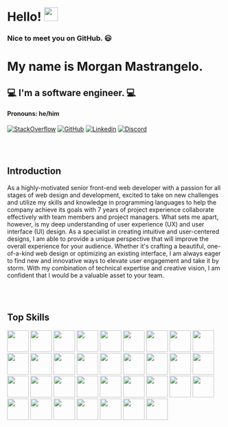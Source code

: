# Hello! <img src="https://media.giphy.com/media/hvRJCLFzcasrR4ia7z/giphy.gif" width="32px" height="32px">

### Nice to meet you on GitHub. 😃
# My name is Morgan Mastrangelo.
## 💻 I'm a software engineer. 💻
#### Pronouns: he/him 

[![StackOverflow](https://img.shields.io/badge/-StackOverflow-4caf50?style=flat-square&logo=StackOverflow)](https://stackoverflow.com/users/21692833/morgan-mastrangelo)
[![GitHub](https://img.shields.io/badge/-GitHub-454545?style=flat-square&logo=GitHub&logoColor=white)](https://github.com/morgan-mastrangelo)
[![Linkedin](https://img.shields.io/badge/-Linkedin-08C6F5?style=flat-square&logo=Linkedin&logoColor=white)](https://www.linkedin.com/in/morgan-mastrangelo-243ba0272/)
[![Discord](https://img.shields.io/badge/-Discord-red?style=flat-square&logo=Discord&logoColor=white)](https://discord.com/channels/1098706391377662076/1098706392099078145)

<br />
<br />

## Introduction
<p>
As a highly-motivated senior front-end web developer with a passion for all stages of web design and development, excited to take on new challenges and utilize my skills and knowledge in programming languages to help the company achieve its goals with 7 years of project experience collaborate effectively with team members and project managers. What sets me apart, however, is my deep understanding of user experience (UX) and user interface (UI) design. As a specialist in creating intuitive and user-centered designs, I am able to provide a unique perspective that will improve the overall experience for your audience. Whether it's crafting a beautiful, one-of-a-kind web design or optimizing an existing interface, I am always eager to find new and innovative ways to elevate user engagement and take it by storm. With my combination of technical expertise and creative vision, I am confident that I would be a valuable asset to your team.
</p>
<br />
<br />

## Top Skills

<img height="50" style="display:inline" src="https://skillicons.dev/icons?i=react">
<img height="50" style="display:inline" src="https://skillicons.dev/icons?i=vue">
<img height="50" style="display:inline" src="https://skillicons.dev/icons?i=vite">
<img height="50" style="display:inline" src="https://skillicons.dev/icons?i=angular">
<img height="50" style="display:inline" src="https://skillicons.dev/icons?i=svelte">
<img height="50" style="display:inline" src="https://skillicons.dev/icons?i=redux">
<img height="50" style="display:inline" src="https://skillicons.dev/icons?i=next">
<img height="50" src="https://skillicons.dev/icons?i=nuxt">
<img height="50" src="https://skillicons.dev/icons?i=jquery">
<img height="50" src="https://skillicons.dev/icons?i=gatsby">
<img height="50" src="https://skillicons.dev/icons?i=js">
<img height="50" src="https://skillicons.dev/icons?i=ts">
<img height="50" src="https://skillicons.dev/icons?i=nodejs">
<img height="50" src="https://skillicons.dev/icons?i=php">
<img height="50" src="https://skillicons.dev/icons?i=laravel">
<img height="50" src="https://skillicons.dev/icons?i=django">
<img height="50" src="https://skillicons.dev/icons?i=ruby">
<img height="50" src="https://skillicons.dev/icons?i=mysql">
<img height="50" src="https://skillicons.dev/icons?i=mongodb">
<img height="50" src="https://skillicons.dev/icons?i=sqlite">
<img height="50" src="https://skillicons.dev/icons?i=rust">
<img height="50" src="https://skillicons.dev/icons?i=html">
<img height="50" src="https://skillicons.dev/icons?i=css">
<img height="50" src="https://skillicons.dev/icons?i=java">
<img height="50" src="https://skillicons.dev/icons?i=python">
<img height="50" src="https://skillicons.dev/icons?i=rust">
<img height="50" src="https://skillicons.dev/icons?i=go">
<img height="50" src="https://skillicons.dev/icons?i=bootstrap">
<img height="50" src="https://skillicons.dev/icons?i=materialui">
<img height="50" src="https://skillicons.dev/icons?i=tailwindcss">
<img height="50" src="https://skillicons.dev/icons?i=ae">
<img height="50" src="https://skillicons.dev/icons?i=ps">
<img height="50" src="https://skillicons.dev/icons?i=sass">
<img height="50" src="https://skillicons.dev/icons?i=svg">